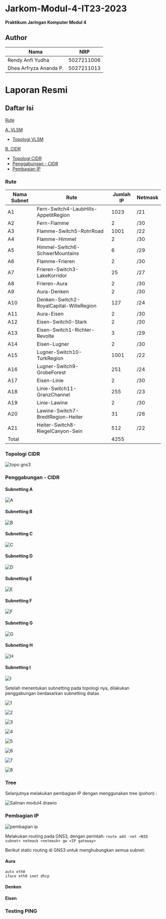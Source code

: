 # Jarkom-Modul-4-IT23-2023
**Praktikum Jaringan Komputer Modul 4**

## Author
| Nama | NRP |
|---------------------------|------------|
|Rendy Anfi Yudha| 5027211006 |
|Dhea Arfryza Ananda P. | 5027211013 |

# Laporan Resmi
## Daftar Isi
[Rute](#rute)

[A. VLSM](#VLSM)
- [Topologi VLSM](#topologivlsm)

[B. CIDR](#CIDR)
- [Topologi CIDR](#topologicidr)
- [Penggabungan - CIDR](#penggabungancidr)
- [Pembagian IP](#pembagianip)

### Rute
| Nama Subnet | Rute | Jumlah IP | Netmask |
|---------|---------------------------|---------|---------|
| A1 | Fern-Switch4-LaubHills-AppetitRegion	| 1023 |	/21 |
| A2 |	Fern-Flamme |	2 |	/30 |
| A3	| Flamme-Switch5-RohrRoad |	1001|	/22 |
| A4 |	Flamme-Himmel	| 2	| /30 |
| A5 |	Himmel-Switch6-SchwerMountains | 6 |	/29 |
| A6	| Flamme-Frieren |	2	| /30 |
| A7 |	Frieren-Switch3-LakeKorridor |	25 |	/27 |
| A8 |	Frieren-Aura |	2 |	/30 |
| A9 |	Aura-Denken |	2 |	/30 |
| A10 |	Denken-Switch2-RoyalCapital-WilleRegion |	127 |	/24 |
| A11 |	Aura-Eisen | 2 |	/30 |
| A12 |	Eisen-Switch0-Stark |	2 |	/30 |
| A13	| Eisen-Switch1-Richter-Revolte |	3 |	/29 |
| A14	| Eisen-Lugner |	2 |	/30 |
| A15 |	Lugner-Switch10-TurkRegion |	1001 |	/22 |
| A16	| Lugner-Switch9-GrobeForest	| 251 |	/24 |
| A17	| Eisen-Linie |	2 |	/30 |
| A18	| Linie-Switch11-GranzChannel |	255 |	/23 |
| A19 |	Linie-Lawine	| 2	| /30 |
| A20	| Lawine-Switch7-BredtRegion-Heiter |	31 |	/26 |
| A21	| Heiter-Switch8-RiegelCanyon-Sein |	512	| /22 |
| Total | | 4255 | |

### Topologi CIDR

![topo gns3](https://github.com/dheaarfryza/Jarkom-Modul-4-IT23-2023/assets/89828723/e51f7853-b945-46f8-9ae7-79a7899d7471)

### Penggabungan - CIDR

#### Subnetting A

![A](https://github.com/dheaarfryza/Jarkom-Modul-4-IT23-2023/assets/89828723/243fb82d-ce3e-4095-8741-3c63df7275d9)

#### Subnetting B

![B](https://github.com/dheaarfryza/Jarkom-Modul-4-IT23-2023/assets/89828723/873d96e3-970a-4540-8432-a0a42587c2f8)

#### Subnetting C

![C](https://github.com/dheaarfryza/Jarkom-Modul-4-IT23-2023/assets/89828723/9180807c-fb28-4848-83dd-818e22cd1533)

#### Subnetting D

![D](https://github.com/dheaarfryza/Jarkom-Modul-4-IT23-2023/assets/89828723/10430547-76f9-4711-9a42-260f78f0bc30)

#### Subnetting E

![E](https://github.com/dheaarfryza/Jarkom-Modul-4-IT23-2023/assets/89828723/0128a025-40c9-472f-be52-2c041d937ac5)

#### Subnetting F

![F](https://github.com/dheaarfryza/Jarkom-Modul-4-IT23-2023/assets/89828723/44859b51-f4d7-4836-ac88-141f0a05f952)

#### Subnetting G

![G](https://github.com/dheaarfryza/Jarkom-Modul-4-IT23-2023/assets/89828723/7e475cae-cbf0-4e02-93d9-1c11a4f641fc)

#### Subnetting H

![H](https://github.com/dheaarfryza/Jarkom-Modul-4-IT23-2023/assets/89828723/719f89ad-694f-4cc6-8446-bd6a31bb2ed0)

#### Subnetting I

![I](https://github.com/dheaarfryza/Jarkom-Modul-4-IT23-2023/assets/89828723/36d8ec38-a74d-4e92-896c-e5ac94dc1aea)

Setelah menentukan subnetting pada topologi nya, dilakukan penggabungan berdasarkan subnetting diatas

![1](https://github.com/dheaarfryza/Jarkom-Modul-4-IT23-2023/assets/89828723/93317af9-4106-41c6-bd9f-1e1bfa452ae4)

![2](https://github.com/dheaarfryza/Jarkom-Modul-4-IT23-2023/assets/89828723/bee3abc4-5042-4e1f-880f-b1206d074a73)

![3](https://github.com/dheaarfryza/Jarkom-Modul-4-IT23-2023/assets/89828723/331758f5-db77-4b23-805d-c488c6d4df99)

![4](https://github.com/dheaarfryza/Jarkom-Modul-4-IT23-2023/assets/89828723/ab303055-89db-4a04-a34f-ff58181ffb61)

![5](https://github.com/dheaarfryza/Jarkom-Modul-4-IT23-2023/assets/89828723/e73d6531-0d46-4b33-a8e5-9f8a72b9a25f)

![6](https://github.com/dheaarfryza/Jarkom-Modul-4-IT23-2023/assets/89828723/01c5d028-a336-4da2-9d0c-a4d138a11833)

![7](https://github.com/dheaarfryza/Jarkom-Modul-4-IT23-2023/assets/89828723/713b67cc-5de8-48d2-833c-6a23bb22e30a)

![8](https://github.com/dheaarfryza/Jarkom-Modul-4-IT23-2023/assets/89828723/764d878b-9d63-400b-806f-8c414b84e312)

### Tree
Selanjutnya melakukan pembagian IP dengan menggunakan tree (pohon) :

![Salinan modul4 drawio](https://github.com/dheaarfryza/Jarkom-Modul-4-IT23-2023/assets/89828723/065d4272-a5b2-4c3a-841e-1ff7f7e37b9c)

### Pembagian IP

![pembagian ip](https://github.com/dheaarfryza/Jarkom-Modul-4-IT23-2023/assets/89828723/b3c9bf31-cb15-4fdf-9fce-a8fda56fd883)

Melakukan routing pada GNS3, dengan perintah:
``` route add -net <NID subnet> netmask <netmask> gw <IP gateway> ```

Berikut static routing di GNS3 untuk menghubungkan semua subnet:
#### Aura
```
auto eth0
iface eth0 inet dhcp

```
#### Denken

#### Eisen


### Testing PING


